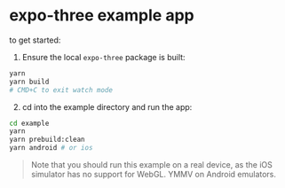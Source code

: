 # expo-three example app

to get started:

1. Ensure the local `expo-three` package is built:

```bash
yarn
yarn build
# CMD+C to exit watch mode
```

2. cd into the example directory and run the app:

```bash
cd example
yarn
yarn prebuild:clean
yarn android # or ios
```

> Note that you should run this example on a real device, as the iOS simulator has no support for WebGL. YMMV on Android emulators.
